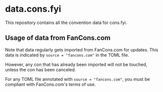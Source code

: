 # data.cons.fyi

This repository contains all the convention data for cons.fyi.

## Usage of data from FanCons.com

Note that data regularly gets imported from FanCons.com for updates. This data is indicated by `source = "fancons.com"` in the TOML file.

However, any con that has already been imported will not be touched, unless the con has been canceled.

For any TOML file annotated with `source = "fancons.com"`, you must be compliant with FanCons.com's terms of use.
